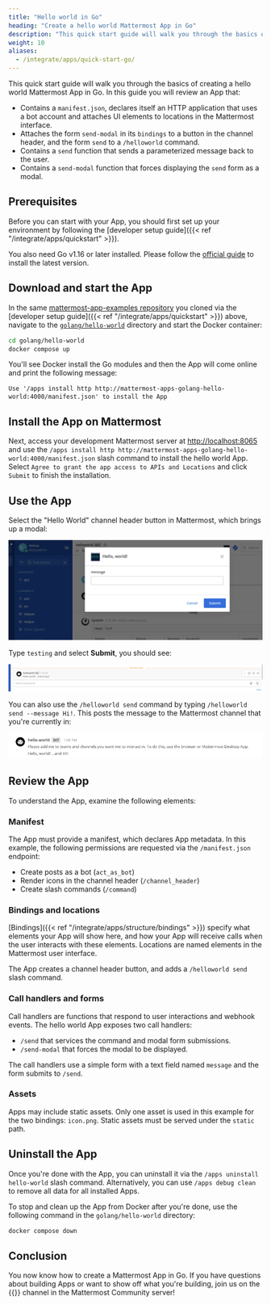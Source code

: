 ```yaml
---
title: "Hello world in Go"
heading: "Create a hello world Mattermost App in Go"
description: "This quick start guide will walk you through the basics of creating a hello world Mattermost App in Go."
weight: 10
aliases:
  - /integrate/apps/quick-start-go/
---
```


This quick start guide will walk you through the basics of creating a hello world Mattermost App in Go. In this guide you will review an App that:

- Contains a `manifest.json`, declares itself an HTTP application that uses a bot account and attaches UI elements to locations in the Mattermost interface.
- Attaches the form `send-modal` in its `bindings` to a button in the channel header, and the form `send` to a `/helloworld` command.
- Contains a `send` function that sends a parameterized message back to the user.
- Contains a `send-modal` function that forces displaying the `send` form as a modal.

## Prerequisites

Before you can start with your App, you should first set up your environment by following the [developer setup guide]({{< ref "/integrate/apps/quickstart" >}}).

You also need Go v1.16 or later installed. Please follow the [official guide](https://golang.org/doc/install) to install the latest version.

## Download and start the App

In the same [mattermost-app-examples repository](https://github.com/mattermost/mattermost-app-examples) you cloned via the [developer setup guide]({{< ref "/integrate/apps/quickstart" >}}) above, navigate to the [`golang/hello-world`](https://github.com/mattermost/mattermost-app-examples/tree/master/golang/hello-world) directory and start the Docker container:

```sh
cd golang/hello-world
docker compose up
```

You'll see Docker install the Go modules and then the App will come online and print the following message:

    Use '/apps install http http://mattermost-apps-golang-hello-world:4000/manifest.json' to install the App

## Install the App on Mattermost

Next, access your development Mattermost server at [http://localhost:8065](http://localhost:8065) and use the `/apps install http http://mattermost-apps-golang-hello-world:4000/manifest.json` slash command to install the hello world App. Select `Agree to grant the app access to APIs and Locations` and click `Submit` to finish the installation.

## Use the App

Select the "Hello World" channel header button in Mattermost, which brings up a modal:

![image](modal.png)

Type `testing` and select **Submit**, you should see:

![image](submit.png)

You can also use the `/helloworld send` command by typing `/helloworld send --message Hi!`. This posts the message to the Mattermost channel that you're currently in:

![image](command.png)

## Review the App

To understand the App, examine the following elements:

### Manifest

The App must provide a manifest, which declares App metadata. In this example, the following permissions are requested via the `/manifest.json` endpoint:

- Create posts as a bot (`act_as_bot`)
- Render icons in the channel header (`/channel_header`)
- Create slash commands (`/command`)

### Bindings and locations

[Bindings]({{< ref "/integrate/apps/structure/bindings" >}}) specify what elements your App will show here, and how your App will receive calls when the user interacts with these elements. Locations are named elements in the Mattermost user interface.

The App creates a channel header button, and adds a `/helloworld send` slash command.

### Call handlers and forms

Call handlers are functions that respond to user interactions and webhook events. The hello world App exposes two call handlers:

- `/send` that services the command and modal form submissions.
- `/send-modal` that forces the modal to be displayed.

The call handlers use a simple form with a text field named `message` and the form submits to `/send`.

### Assets

Apps may include static assets. Only one asset is used in this example for the two bindings: `icon.png`. Static assets must be served under the `static` path.

## Uninstall the App

Once you're done with the App, you can uninstall it via the `/apps uninstall hello-world` slash command. Alternatively, you can use `/apps debug clean` to remove all data for all installed Apps.

To stop and clean up the App from Docker after you're done, use the following command in the `golang/hello-world` directory:

```sh
docker compose down
```

## Conclusion

You now know how to create a Mattermost App in Go. If you have questions about building Apps or want to show off what you're building, join us on the {{<newtabref title="Mattermost Apps" href="https://community.mattermost.com/core/channels/mattermost-apps">}} channel in the Mattermost Community server!
